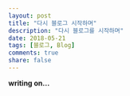 ```yaml
---
layout: post
title: "다시 블로그 시작하며"
description: "다시 블로그를 시작하며"
date: 2018-05-21
tags: [블로그, Blog]
comments: true
share: false
---
```


__writing on...__